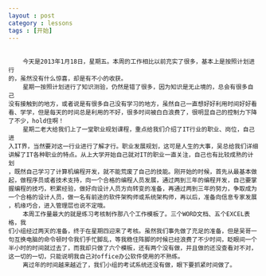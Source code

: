 ```yaml
---
layout : post
category : lessons
tags : [开始]
---
```

##      
        今天是2013年1月18日，星期五。本周的工作相比以前充实了很多，基本上是按照计划进行            
    的，虽然没有什么惊喜，却是有不小的收获。         
        星期一按照计划进行了知识测验，仍然是错了很多，因为知识是无止境的，总会有很多自己        
    没有接触到的地方，或者说是有很多自己没有学习的地方，虽然自己一直想好好利用时间好好看                 
    看、学学，但是每天的时间总是利用的不好，很多时间被白白浪费了，很明显自己的控制力下降       
    了不少，hold住啊！        
        星期二老大给我们上了一堂职业规划课程，重点给我们介绍了IT行业的职业、岗位，自己进              
    入IT界，当然要对这一行业进行了解才行。职业发展规划，这可是人生的大事，吴总给我们详细                      
    讲解了IT各种职业的特点。从上大学开始自己就对IT的职业一直关注，自己也有比较成熟的计划        
    ，既然自己学习了计算机编程开发，就不能荒废了自己的技能。刚开始的时候，首先从最基本做        
    起，做程序员或者技术支持，向一个合格的编程人员发展，通过两到三年的编程开发，自己要掌      
    握编程的技巧，积累经验，做好向设计人员方向转变的准备，再通过两到三年的努力，争取成为                         
    一个合格的设计人员，做一名有前途的软件架构师或系统架构师，再以后，准备向信息专家发展           
    ，机缘巧合，进入管理层也说不定哦。              
        本周工作量最大的就是练习考核制作那八个工作模板了。三个WORD文档、五个EXCEL表格，我             
    们小组经过两天的准备，终于在星期四迎来了考核。虽然我们事先做了充足的准备，但是吴哥一          
    句互换电脑的命令顿时令我们手忙脚乱，等我稳住阵脚的时候已经浪费了不少时间，眨眼间一个             
    半小时的时间就过去了，而我却只做了六个模板，还有两个没有做，并且做的还没查看对不对，              
    这一切的一切，只能说明我自己对office办公软件使用的不熟练。     
        离过年的时间越来越近了，我们小组的考试系统还没有做，眼下要抓紧时间做了。
